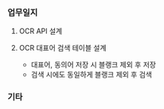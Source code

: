 ### 업무일지

1. OCR API 설계

2. OCR 대표어 검색 테이블 설계
   - 대표어, 동의어 저장 시 블랭크 제외 후 저장
   - 검색 시에도 동일하게 블랭크 제외 후 검색

### 기타
